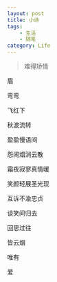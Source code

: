 ```yaml
---
layout: post
title: 小诗
tags: 
    - 生活
    - 随笔
category: Life
---
```


>难得矫情

眉

弯弯

飞红下

秋波流转

盈盈慢语间

怨闹烟消云散

霜夜寂寥真情暖

笑颜轻展圣光现

互诉不渝忠贞

谈笑间归去

回思过往

皆云烟

唯有

爱

